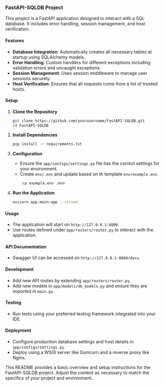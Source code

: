 ### FastAPI-SQLDB Project

This project is a FastAPI application designed to interact with a SQL database. It includes error handling, session management, and host verification.

#### Features
- **Database Integration**: Automatically creates all necessary tables at startup using SQLAlchemy models.
- **Error Handling**: Custom handlers for different exceptions including validation errors and uncaught exceptions.
- **Session Management**: Uses session middleware to manage user sessions securely.
- **Host Verification**: Ensures that all requests come from a list of trusted hosts.

#### Setup
1. **Clone the Repository**
   ```bash
   git clone https://github.com/yourusername/FastAPI-SQLDB.git
   cd FastAPI-SQLDB
   ```

2. **Install Dependencies**
   ```bash
   pip install -r requirements.txt
   ```

3. **Configuration**
   - Ensure the `app/configs/settings.py` file has the correct settings for your environment.
   - Create `env/.env` and update based on th template  `env/example.env`.
        ```bash
         cp example.env .env
       ```

4. **Run the Application**
   ```bash
   uvicorn app.main:app --reload
   ```

#### Usage
- The application will start on `http://127.0.0.1:8000`.
- Use routes defined under `app/routers/router.py` to interact with the application.

#### API Documentation
- Swagger UI can be accessed on `http://127.0.0.1:8000/docs`.

#### Development
- Add new API routes by extending `app/routers/router.py`.
- Add new models in `app/models/db_models.py` and ensure they are imported in `main.py`.

#### Testing
- Run tests using your preferred testing framework integrated into your IDE.

#### Deployment
- Configure production database settings and host details in `app/configs/settings.py`.
- Deploy using a WSGI server like Gunicorn and a reverse proxy like Nginx.

This README provides a basic overview and setup instructions for the FastAPI-SQLDB project. Adjust the content as necessary to match the specifics of your project and environment.